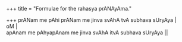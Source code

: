 +++
title = "Formulae for the rahasya prANAyAma."

+++
prANam me pAhi prANam me jinva svAhA tvA subhava sUryAya |  
oM |  
apAnam me pAhyapAnam me jinva svAhA itvA subhava sUryAya ||
